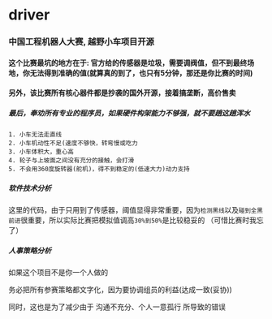 # driver

### 中国工程机器人大赛, 越野小车项目开源

#### 这个比赛最坑的地方在于: 官方给的传感器是垃圾，需要调阀值，但不到最终场地，你无法得到准确的值(就算真的到了，也只有5分钟，那还是你比赛的时间)

#### 另外，该比赛所有核心器件都是抄袭的国外开源，接着搞垄断，高价售卖

##### 最后，奉劝所有专业的程序员，如果硬件构架能力不够强，就不要趟这趟浑水

```
1. 小车无法走直线
2. 小车机动性不足(速度不够快，转弯慢或吃力
3. 小车体积大，重心高
4. 轮子与上坡面之间没有充分的接触，会打滑
5. 不会用360度旋转器(舵机)，得不到稳定的(低速大力)动力支持
```

##### 软件技术分析

这里的代码，由于只用到了传感器，阈值显得非常重要，因为`检测黑线`以及`碰到全黑前进`很重要，所以实际比赛把模拟值调高`30%到50%`是比较稳妥的 （可惜比赛时我忘了）

##### 人事策略分析

如果这个项目不是你一个人做的

务必把所有参赛策略都文字化，因为要协调组员的利益(达成一致(妥协))

同时，这也是为了减少由于 沟通不充分、个人一意孤行 所导致的错误
